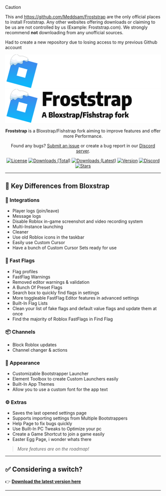 > [!CAUTION]
> This and https://github.com/Meddsam/Froststrap are the only official places to install Froststrap. Any other websites offering downloads or claiming to be us are not controlled by us (Example: Froststrap.com). We strongly recommend **not** downloading from any unofficial sources.
>
> Had to create a new repository due to losing access to my previous Github account

<p align="center">
    <img src="https://github.com/RealMeddsam/Froststrap/raw/main/Images/Bloxstrap-full-dark.png#gh-dark-mode-only" width="700">
    <img src="https://github.com/RealMeddsam/Froststrap/raw/main/Images/Bloxstrap-full-light.png#gh-light-mode-only" width="700">
</p>

<div align="center">

**Froststrap** is a Bloxstrap/Fishstrap fork aiming to improve features and offer more Performance.

Found any bugs? [Submit an issue](https://github.com/RealMeddsam/Froststrap/issues/new/choose) or create a bug report in our [Discord server](https://discord.gg/KdR9vpRcUN).

[![License][badge-repo-license]][repo-license]
[![Downloads (Total)][badge-repo-downloads-total]][repo-releases]
[![Downloads (Latest)][badge-repo-downloads]][repo-releases]
[![Version][badge-repo-latest]][repo-latest]
[![Discord][badge-discord]][discord-invite]
[![Stars][badge-repo-stars]][repo-stargazer]

</div>

---

## 🔧 Key Differences from Bloxstrap

### 🧩 Integrations
- Player logs (join/leave)
- Message logs
- Disable Roblox in-game screenshot and video recording system
- Multi-Instance launching
- Cleaner
- Use old Roblox icons in the taskbar
- Easily use Custom Cursor
- Have a bunch of Custom Cursor Sets ready for use

### 🚩 Fast Flags
- Flag profiles
- FastFlag Warnings
- Removed editor warnings & validation
- A Bunch Of Preset Flags
- Search box to quickly find flags in settings
- More toggleable FastFlag Editor features in advanced settings
- Built-In Flag Lists
- Clean your list of fake flags and default value flags and update them at once
- Find the majority of Roblox FastFlags in Find Flag

### 📦 Channels
- Block Roblox updates
- Channel changer & actions

### 🎨 Appearance
- Customizable Bootstrapper Launcher
- Element Toolbox to create Custom Launchers easily
- Built-In App Themes
- Allow you to use a custom font for the app text

### ⚙️ Extras
- Saves the last opened settings page
- Supports importing settings from Multiple Bootstrappers
- Help Page to fix bugs quickly
- Use Built-In PC Tweaks to Optimize your pc
- Create a Game Shortcut to join a game easily
- Easter Egg Page, i wonder whats there

> *More features are on the roadmap!*

---

## ✅ Considering a switch?
👉 [**Download the latest version here**][repo-latest]

---

<!-- Badge Definitions -->
[badge-repo-license]:    https://img.shields.io/github/license/RealMeddsam/Froststrap?style=flat-square&color=37add9
[badge-repo-downloads]:  https://img.shields.io/github/downloads/RealMeddsam/Froststrap/latest/total?style=flat-square&color=37add9
[badge-repo-downloads-total]: https://img.shields.io/github/downloads/RealMeddsam/Froststrap/total?style=flat-square&color=37add9
[badge-repo-latest]:     https://img.shields.io/github/v/release/RealMeddsam/Froststrap?style=flat-square&color=37add9
[badge-repo-stars]:      https://img.shields.io/github/stars/RealMeddsam/Froststrap?style=flat-square&color=37add9
[badge-discord]:         https://img.shields.io/discord/1364660238963179520?style=flat-square&logo=discord&logoColor=white&label=discord&color=37add9

[repo-license]:  https://github.com/RealMeddsam/Froststrap/blob/main/LICENSE
[repo-actions]:  https://github.com/RealMeddsam/Froststrap/actions
[repo-releases]: https://github.com/RealMeddsam/Froststrap/releases
[repo-latest]:   https://github.com/RealMeddsam/Froststrap/releases/latest
[repo-stargazer]:   https://github.com/RealMeddsam/Froststrap/stargazers

[discord-invite]:  https://discord.gg/KdR9vpRcUN
